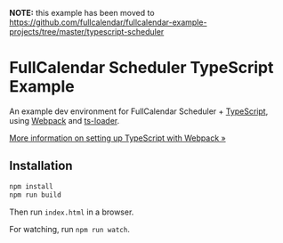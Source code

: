 
**NOTE:** this example has been moved to https://github.com/fullcalendar/fullcalendar-example-projects/tree/master/typescript-scheduler


# FullCalendar Scheduler TypeScript Example

An example dev environment for FullCalendar Scheduler + [TypeScript],
using [Webpack] and [ts-loader].

[More information on setting up TypeScript with Webpack &raquo;](https://www.typescriptlang.org/docs/handbook/react-&-webpack.html)


## Installation

```sh
npm install
npm run build
```

Then run `index.html` in a browser.

For watching, run `npm run watch`.


[TypeScript]: https://www.typescriptlang.org/
[Webpack]: https://webpack.js.org/
[ts-loader]: https://github.com/TypeStrong/ts-loader
